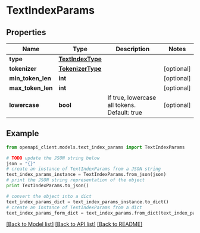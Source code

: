# TextIndexParams


## Properties
Name | Type | Description | Notes
------------ | ------------- | ------------- | -------------
**type** | [**TextIndexType**](TextIndexType.md) |  | 
**tokenizer** | [**TokenizerType**](TokenizerType.md) |  | [optional] 
**min_token_len** | **int** |  | [optional] 
**max_token_len** | **int** |  | [optional] 
**lowercase** | **bool** | If true, lowercase all tokens. Default: true | [optional] 

## Example

```python
from openapi_client.models.text_index_params import TextIndexParams

# TODO update the JSON string below
json = "{}"
# create an instance of TextIndexParams from a JSON string
text_index_params_instance = TextIndexParams.from_json(json)
# print the JSON string representation of the object
print TextIndexParams.to_json()

# convert the object into a dict
text_index_params_dict = text_index_params_instance.to_dict()
# create an instance of TextIndexParams from a dict
text_index_params_form_dict = text_index_params.from_dict(text_index_params_dict)
```
[[Back to Model list]](../README.md#documentation-for-models) [[Back to API list]](../README.md#documentation-for-api-endpoints) [[Back to README]](../README.md)


